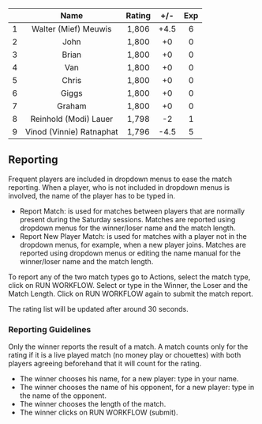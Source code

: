 | |Name|Rating|+/-|Exp|
|-|:--:|:----:|:-:|:-:|
|1|Walter (Mief) Meuwis|1,806|+4.5|6|
|2|John|1,800|+0|0|
|3|Brian|1,800|+0|0|
|4|Van|1,800|+0|0|
|5|Chris|1,800|+0|0|
|6|Giggs|1,800|+0|0|
|7|Graham|1,800|+0|0|
|8|Reinhold (Modi) Lauer|1,798|-2|1|
|9|Vinod (Vinnie) Ratnaphat|1,796|-4.5|5|

 

## Reporting

Frequent players are included in dropdown menus to ease the match reporting.
When a player, who is not included in dropdown menus is involved, the name of the player has to be typed in.

- Report Match:  is used for matches between players that are normally present during the Saturday sessions.
Matches are reported using dropdown menus for the winner/loser name and the match length.
- Report New Player Match:  is used for matches with a player not in the dropdown menus, for example, when a new player joins.
Matches are reported using dropdown menus or editing the name manual for the winner/loser name and the match length.

To report any of the two match types go to Actions, select the match type, click on RUN WORKFLOW.
Select or type in the Winner, the Loser and the Match Length.
Click on RUN WORKFLOW again to submit the match report.

The rating list will be updated after around 30 seconds.

### Reporting Guidelines

Only the winner reports the result of a match.
A match counts only for the rating if it is a live played match (no money play or chouettes)
with both players agreeing beforehand that it will count for the rating.

- The winner chooses his name, for a new player: type in your name.
- The winner chooses the name of his opponent, for a new player: type in the name of the opponent.
- The winner chooses the length of the match.
- The winner clicks on RUN WORKFLOW (submit).
